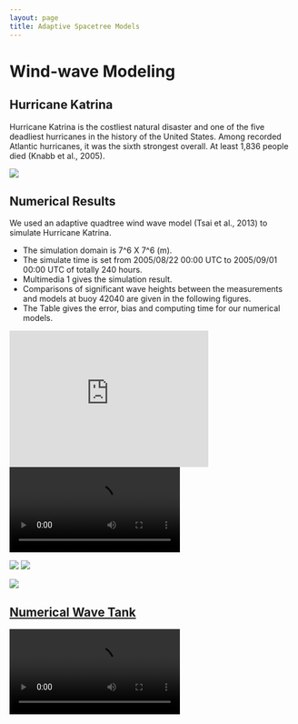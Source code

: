 ```yaml
---
layout: page
title: Adaptive Spacetree Models
---
```

# Wind-wave Modeling


## Hurricane Katrina

Hurricane Katrina is the costliest natural disaster and one of the five deadliest hurricanes in the history of the United States. Among recorded Atlantic hurricanes, it was the sixth strongest overall. At least 1,836 people died (Knabb et al., 2005).

<img src="https://static.wixstatic.com/media/d19f46_4a1e66637b314894af9a97c6d8791155.png/v1/fill/w_403,h_387,al_c,q_80,usm_0.66_1.00_0.01/d19f46_4a1e66637b314894af9a97c6d8791155.webp">


## Numerical Results

We used an adaptive quadtree wind wave model (Tsai et al., 2013) to simulate Hurricane Katrina. 
- The simulation domain is 7^6 X 7^6 (m).
- The simulate time is set from 2005/08/22 00:00 UTC to 2005/09/01 00:00 UTC of totally 240 hours.
- Multimedia 1 gives the simulation result.
- Comparisons of significant wave heights between the measurements and models at buoy 42040 are given in the following figures.
- The Table gives the error, bias and computing time for our numerical models.

<embed src="https://www.youtube.com/watch?v=2kSUJMdt1ZA" width="350" height="240" autostart=true></embed>
<video src="https://www.youtube.com/watch?v=2kSUJMdt1ZA">

<img src="https://static.wixstatic.com/media/d19f46_2f42b0e29a124912a61f1df726a4d8f9.png/v1/fill/w_432,h_416,al_c,q_80,usm_0.66_1.00_0.01/d19f46_2f42b0e29a124912a61f1df726a4d8f9.webp"> <img src="https://static.wixstatic.com/media/d19f46_7da861381eda4707bf5d51348efcb69f.png/v1/fill/w_427,h_417,al_c,q_80,usm_0.66_1.00_0.01/d19f46_7da861381eda4707bf5d51348efcb69f.webp">

<img src="https://static.wixstatic.com/media/d19f46_6c08dd74978b475c9f05498490b8fffe.png/v1/fill/w_603,h_151,al_c,q_80,usm_0.66_1.00_0.01/d19f46_6c08dd74978b475c9f05498490b8fffe.webp">


## [Numerical Wave Tank](https://www.youtube.com/watch?v=0GTIFJjoxfA)

<video src="https://www.youtube.com/watch?v=0GTIFJjoxfA">
  
## [Landslide Tsunami](https://www.youtube.com/watch?v=tK4DDuMtC-o)

<video src="https://www.youtube.com/watch?v=tK4DDuMtC-o">
  
## Reference

1 RD Knabb, JR Rhome, DP Brown (2005). Tropical cyclone report: Hurricane katrina, 23-30 august 2005, National Hurricane Center.
2 Chia-Cheng Tsai, Tien-Hung Hou, Stéphane Popinet and Yung Y. Chao (2013). Prediction of waves generated by tropical cyclones with a quadtree-adaptive model. Coastal Engineering, 77, 108–119.

## Software

[<img src="https://raw.githubusercontent.com/FiniteTsai/FiniteTsai.github.io/master/images/oomph_logo.png" width="220">](http://oomph-lib.maths.man.ac.uk/doc/html/index.html)
[<img src="https://raw.githubusercontent.com/FiniteTsai/FiniteTsai.github.io/master/images/Gerris_logo.png" width="220">](http://gfs.sourceforge.net/wiki/index.php/Main_Page) 
